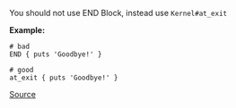 You should not use END Block, instead use ```Kernel#at_exit```

**Example:**

```
# bad
END { puts 'Goodbye!' }

# good
at_exit { puts 'Goodbye!' }
```

[Source](http://www.rubydoc.info/gems/rubocop/RuboCop/Cop/Style/EndBlock)
